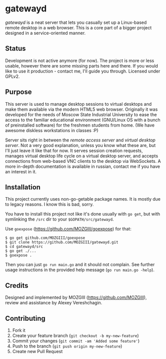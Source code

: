 # gatewayd

*gatewayd* is a neat server that lets you casually set up a Linux-based remote desktop in a web browser.
This is a core part of a bigger project designed in a service-oriented manner.

## Status

Development is not active anymore (for now).
The project is more or less usable, however there are some missing parts here and there.
If you would like to use it production - contact me, I'll guide you through.
Licensed under GPLv2.

## Purpose

This server is used to manage desktop sessions to virtual desktops and make them available via the modern HTML5 web browser.
Originally it was developed for the needs of Moscow State Industrial University to ease the access to the familiar educational environment (GNU/Linux OS with a bunch of preinstalled software) for the freshmen students from home. (We have awesome diskless workstations in classes :P)

Server sits right in between the *remote access server* and *virtual desktop server*. Not a very good explanation, unless you know what these are, but I'll just leave it like that for now.
It serves session creation requests, manages virtual desktop life cycle on a virtual desktop server, and accepts connections from web-based VNC clients to the desktop via WebSockets.
A more in-depth documentation is available in russian, contact me if you have an interest in it.

## Installation

This project currently uses non-go-getable package names.
It is mostly due to legacy reasons. I know this is bad, sorry.

You have to install this project not like it's done usually with `go get`, but with symlinking the `/src` dir to your `$GOPATH/src/gatewayd`.

Use `goexpose` (https://github.com/MOZGIII/goexpose) for that:

```
$ go get github.com/MOZGIII/goexpose
$ git clone https://github.com/MOZGIII/gatewayd.git
$ cd gatewayd/src
$ go get ./...
$ goexpose .
```

Then you can just `go run main.go` and it should not complain.
See further usage instructions in the provided help message (`go run main.go -help`).

## Credits

Designed and implemented by MOZGIII (https://github.com/MOZGIII), review and assistance by Alexey Vereshchagin.

## Contributing

1. Fork it
2. Create your feature branch (`git checkout -b my-new-feature`)
3. Commit your changes (`git commit -am 'Added some feature'`)
4. Push to the branch (`git push origin my-new-feature`)
5. Create new Pull Request
